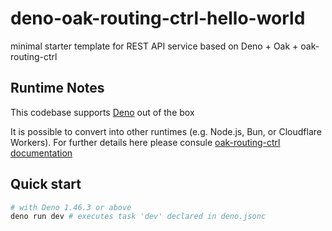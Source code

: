 # deno-oak-routing-ctrl-hello-world

minimal starter template for REST API service based on Deno + Oak +
oak-routing-ctrl

## Runtime Notes

This codebase supports
[Deno](https://docs.deno.com/runtime/fundamentals/installation/) out of the box

It is possible to convert into other runtimes (e.g. Node.js, Bun, or Cloudflare
Workers). For further details here please consule
[oak-routing-ctrl documentation](https://github.com/Thesephi/oak-routing-ctrl?tab=readme-ov-file#other-runtimes)

## Quick start

```bash
# with Deno 1.46.3 or above
deno run dev # executes task 'dev' declared in deno.jsonc
```
